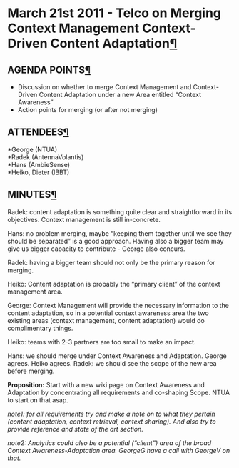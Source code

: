 March 21st 2011 - Telco on Merging Context Management Context-Driven Content Adaptation[¶](#March-21st-2011-Telco-on-Merging-Context-Management-Context-Driven-Content-Adaptation)
==================================================================================================================================================================================

AGENDA POINTS[¶](#AGENDA-POINTS)
--------------------------------

-   Discussion on whether to merge Context Management and Context-Driven
    Content Adaptation under a new Area entitled “Context Awareness”
-   Action points for merging (or after not merging)

ATTENDEES[¶](#ATTENDEES)
------------------------

\*George (NTUA)\
\*Radek (AntennaVolantis)\
\*Hans (AmbieSense)\
\*Heiko, Dieter (IBBT)

MINUTES[¶](#MINUTES)
--------------------

Radek: content adaptation is something quite clear and straightforward
in its objectives. Context management is still in-concrete.

Hans: no problem merging, maybe “keeping them together until we see they
should be separated” is a good approach. Having also a bigger team may
give us bigger capacity to contribute - George also concurs.

Radek: having a bigger team should not only be the primary reason for
merging.

Heiko: Content adaptation is probably the “primary client” of the
context management area.

George: Context Management will provide the necessary information to the
content adaptation, so in a potential context awareness area the two
existing areas (context management, content adaptation) would do
complimentary things.

Heiko: teams with 2-3 partners are too small to make an impact.

Hans: we should merge under Context Awareness and Adaptation. George
agrees. Heiko agrees. Radek: we should see the scope of the new area
before merging.

**Proposition:** Start with a new wiki page on Context Awareness and
Adaptation by concentrating all requirements and co-shaping Scope. NTUA
to start on that asap.

*note1: for all requirements try and make a note on to what they pertain
(content adaptation, context retrieval, context sharing). And also try
to provide reference and state of the art section.*

*note2: Analytics could also be a potential (“client”) area of the broad
Context Awareness-Adaptation area. GeorgeG have a call with GeorgeV on
that.*

